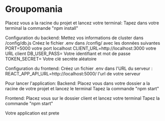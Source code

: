 ﻿# Groupomania

Placez vous a la racine du projet et lancez votre terminal:
Tapez dans votre terminal la commande "npm install"

Configuration du backend:
Mettez vos informations de cluster dans /config/db.js
Créez le fichier .env dans /config/ avec les données suivantes
PORT=5000 votre port localhost
CLIENT_URL=http://localhost:3000 votre URL client
DB_USER_PASS= Votre identifiant et mot de passe
TOKEN_SECRET= Votre clé secrète aléatoire

Configuration du frontend:
Créez un fichier .env dans l'URL du serveur :
REACT_APP_API_URL=http://localhost:5000/ l'url de votre serveur

Pour lancer l'application:
Backend:
Placez vous dans votre dossier a la racine de votre projet et lancez le terminal
Tapez la commande "npm start"

Frontend:
Placez vous sur le dossier client et lancez votre terminal
Tapez la commande "npm start"

Votre application est prete
